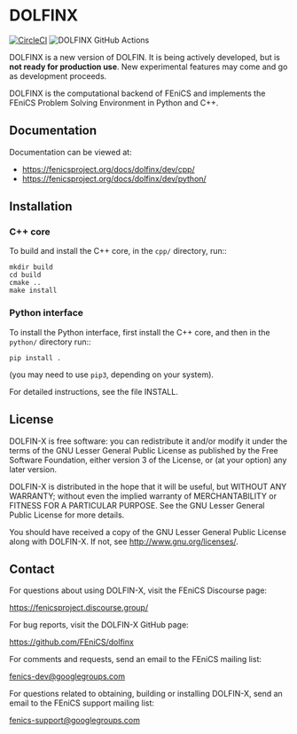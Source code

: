 # DOLFINX

[![CircleCI](https://circleci.com/gh/FEniCS/dolfinx.svg?style=svg)](https://circleci.com/gh/FEniCS/dolfinx)
![DOLFINX GitHub Actions](https://github.com/FEniCS/dolfinx/workflows/DOLFINX%20CI%20tests/badge.svg)

DOLFINX is a new version of DOLFIN. It is being actively developed, but
is **not ready for production use**. New experimental features may come
and go as development proceeds.

DOLFINX is the computational backend of FEniCS and implements the FEniCS
Problem Solving Environment in Python and C++.


## Documentation

Documentation can be viewed at:

- https://fenicsproject.org/docs/dolfinx/dev/cpp/
- https://fenicsproject.org/docs/dolfinx/dev/python/


## Installation

### C++ core

To build and install the C++ core, in the ``cpp/`` directory, run::
```
mkdir build
cd build
cmake ..
make install
```

### Python interface

To install the Python interface, first install the C++ core, and then
in the ``python/`` directory run::
```
pip install .
```
(you may need to use ``pip3``, depending on your system).

For detailed instructions, see the file INSTALL.


## License

DOLFIN-X is free software: you can redistribute it and/or modify it
under the terms of the GNU Lesser General Public License as published
by the Free Software Foundation, either version 3 of the License, or
(at your option) any later version.

DOLFIN-X is distributed in the hope that it will be useful, but
WITHOUT ANY WARRANTY; without even the implied warranty of
MERCHANTABILITY or FITNESS FOR A PARTICULAR PURPOSE. See the GNU
Lesser General Public License for more details.

You should have received a copy of the GNU Lesser General Public
License along with DOLFIN-X. If not, see
<http://www.gnu.org/licenses/>.


## Contact

For questions about using DOLFIN-X, visit the FEniCS Discourse page:

https://fenicsproject.discourse.group/

For bug reports, visit the DOLFIN-X GitHub page:

https://github.com/FEniCS/dolfinx

For comments and requests, send an email to the FEniCS mailing list:

fenics-dev@googlegroups.com

For questions related to obtaining, building or installing DOLFIN-X,
send an email to the FEniCS support mailing list:

fenics-support@googlegroups.com

